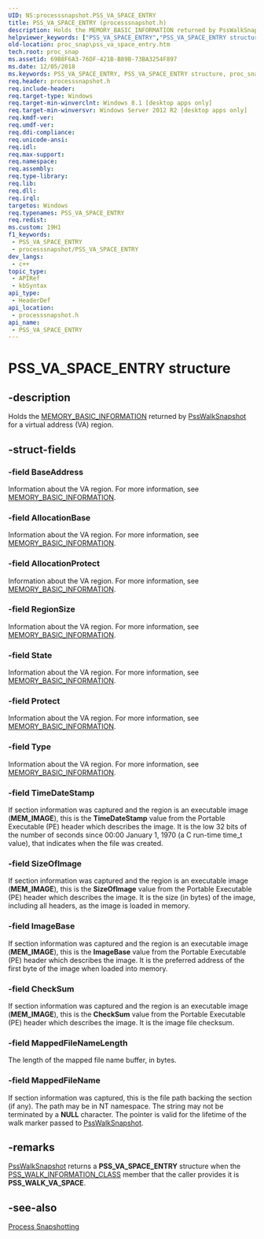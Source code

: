 ```yaml
---
UID: NS:processsnapshot.PSS_VA_SPACE_ENTRY
title: PSS_VA_SPACE_ENTRY (processsnapshot.h)
description: Holds the MEMORY_BASIC_INFORMATION returned by PssWalkSnapshot for a virtual address (VA) region.
helpviewer_keywords: ["PSS_VA_SPACE_ENTRY","PSS_VA_SPACE_ENTRY structure","proc_snap.pss_va_space_entry","processsnapshot/PSS_VA_SPACE_ENTRY"]
old-location: proc_snap\pss_va_space_entry.htm
tech.root: proc_snap
ms.assetid: 69B8F6A3-76DF-421B-B89B-73BA3254F897
ms.date: 12/05/2018
ms.keywords: PSS_VA_SPACE_ENTRY, PSS_VA_SPACE_ENTRY structure, proc_snap.pss_va_space_entry, processsnapshot/PSS_VA_SPACE_ENTRY
req.header: processsnapshot.h
req.include-header: 
req.target-type: Windows
req.target-min-winverclnt: Windows 8.1 [desktop apps only]
req.target-min-winversvr: Windows Server 2012 R2 [desktop apps only]
req.kmdf-ver: 
req.umdf-ver: 
req.ddi-compliance: 
req.unicode-ansi: 
req.idl: 
req.max-support: 
req.namespace: 
req.assembly: 
req.type-library: 
req.lib: 
req.dll: 
req.irql: 
targetos: Windows
req.typenames: PSS_VA_SPACE_ENTRY
req.redist: 
ms.custom: 19H1
f1_keywords:
 - PSS_VA_SPACE_ENTRY
 - processsnapshot/PSS_VA_SPACE_ENTRY
dev_langs:
 - c++
topic_type:
 - APIRef
 - kbSyntax
api_type:
 - HeaderDef
api_location:
 - processsnapshot.h
api_name:
 - PSS_VA_SPACE_ENTRY
---
```


# PSS_VA_SPACE_ENTRY structure


## -description

Holds the <a href="/windows/desktop/api/winnt/ns-winnt-memory_basic_information">MEMORY_BASIC_INFORMATION</a> returned by <a href="/previous-versions/windows/desktop/api/processsnapshot/nf-processsnapshot-psswalksnapshot">PssWalkSnapshot</a> for a virtual address (VA) region.

## -struct-fields

### -field BaseAddress

Information about the VA region. For more information, see <a href="/windows/desktop/api/winnt/ns-winnt-memory_basic_information">MEMORY_BASIC_INFORMATION</a>.

### -field AllocationBase

Information about the VA region. For more information, see <a href="/windows/desktop/api/winnt/ns-winnt-memory_basic_information">MEMORY_BASIC_INFORMATION</a>.

### -field AllocationProtect

Information about the VA region. For more information, see <a href="/windows/desktop/api/winnt/ns-winnt-memory_basic_information">MEMORY_BASIC_INFORMATION</a>.

### -field RegionSize

Information about the VA region. For more information, see <a href="/windows/desktop/api/winnt/ns-winnt-memory_basic_information">MEMORY_BASIC_INFORMATION</a>.

### -field State

Information about the VA region. For more information, see <a href="/windows/desktop/api/winnt/ns-winnt-memory_basic_information">MEMORY_BASIC_INFORMATION</a>.

### -field Protect

Information about the VA region. For more information, see <a href="/windows/desktop/api/winnt/ns-winnt-memory_basic_information">MEMORY_BASIC_INFORMATION</a>.

### -field Type

Information about the VA region. For more information, see <a href="/windows/desktop/api/winnt/ns-winnt-memory_basic_information">MEMORY_BASIC_INFORMATION</a>.

### -field TimeDateStamp

If section information was captured and the region is an executable image (<b>MEM_IMAGE</b>), this is the <b>TimeDateStamp</b> value from the Portable Executable (PE) header which describes the image. It is the low 32 bits of the number of seconds since 00:00 January 1, 1970 (a C run-time time_t value), that indicates when the file was created.

### -field SizeOfImage

If section information was captured and the region is an executable image (<b>MEM_IMAGE</b>), this is the <b>SizeOfImage</b> value from the Portable Executable (PE) header which describes the image. It is the size (in bytes) of the image, including all headers, as the image is loaded in memory.

### -field ImageBase

If section information was captured and the region is an executable image (<b>MEM_IMAGE</b>), this is the <b>ImageBase</b> value from the Portable Executable (PE) header which describes the image. It is the  preferred address of the first byte of the image when loaded into memory.

### -field CheckSum

If section information was captured and the region is an executable image (<b>MEM_IMAGE</b>), this is the <b>CheckSum</b> value from the Portable Executable (PE) header which describes the image. It is the image file checksum.

### -field MappedFileNameLength

The length of the mapped file name buffer, in bytes.

### -field MappedFileName

If section information was captured, this is the file path backing the section (if any). The path may be in NT namespace. The string may not be terminated by a <b>NULL</b> character. The pointer is valid for the lifetime of the walk marker passed to <a href="/previous-versions/windows/desktop/api/processsnapshot/nf-processsnapshot-psswalksnapshot">PssWalkSnapshot</a>.

## -remarks

<a href="/previous-versions/windows/desktop/api/processsnapshot/nf-processsnapshot-psswalksnapshot">PssWalkSnapshot</a> returns a <b>PSS_VA_SPACE_ENTRY</b> structure when the  <a href="/previous-versions/windows/desktop/api/processsnapshot/ne-processsnapshot-pss_walk_information_class">PSS_WALK_INFORMATION_CLASS</a> member that the caller provides it is <b>PSS_WALK_VA_SPACE</b>.

## -see-also

<a href="/previous-versions/windows/desktop/proc_snap/process-snapshotting-portal">Process Snapshotting</a>

